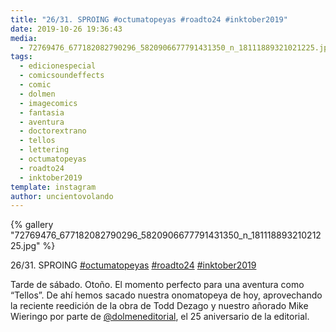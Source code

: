 ```yaml
---
title: "26/31. SPROING #octumatopeyas #roadto24 #inktober2019"
date: 2019-10-26 19:36:43
media: 
  - 72769476_677182082790296_5820906677791431350_n_18111889321021225.jpg
tags: 
  - edicionespecial
  - comicsoundeffects
  - comic
  - dolmen
  - imagecomics
  - fantasia
  - aventura
  - doctorextrano
  - tellos
  - lettering
  - octumatopeyas
  - roadto24
  - inktober2019
template: instagram
author: uncientovolando
---
```


{% gallery "72769476_677182082790296_5820906677791431350_n_18111889321021225.jpg" %}

26/31. SPROING [#octumatopeyas](/tags/octumatopeyas) [#roadto24](/tags/roadto24) [#inktober2019](/tags/inktober2019)

Tarde de sábado. Otoño. El momento perfecto para una aventura como “Tellos”. De ahí hemos sacado nuestra onomatopeya de hoy, aprovechando la reciente reedición de la obra de Todd Dezago y nuestro añorado Mike Wieringo por parte de [@dolmeneditorial](https://instagram.com/dolmeneditorial), el 25 aniversario de la editorial.

